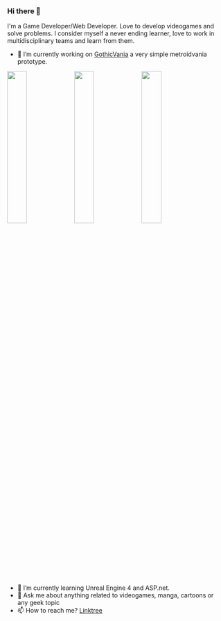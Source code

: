 ### Hi there 👋

I'm a Game Developer/Web Developer. Love to develop videogames and solve problems.
I consider myself a never ending learner, love to work in multidisciplinary teams and learn from them.
- 🔭 I’m currently working on [GothicVania](https://fatcatgamestudio.itch.io/gothicvania) a very simple metroidvania prototype.

<img src="https://i.imgur.com/ybNQAkq.png" width="30%"></img> <img src="https://i.imgur.com/Xd8sMdn.png" width="30%"></img> <img src="https://i.imgur.com/ArUXuIC.png" width="30%"></img> 



- 🌱 I’m currently learning Unreal Engine 4 and ASP.net.
- 💬 Ask me about anything related to videogames, manga, cartoons or any geek topic
- 📫 How to reach me? [Linktree](https://linktr.ee/aldhairvera)
<!--
**BurningAl15/BurningAl15** is a ✨ _special_ ✨ repository because its `README.md` (this file) appears on your GitHub profile.

<img src="https://i.imgur.com/ybNQAkq.png" width="533" height="300"/>
<img src="https://i.imgur.com/Xd8sMdn.png" width="533" height="300"/>
<img src="https://i.imgur.com/ArUXuIC.png" width="533" height="300"/>

Here are some ideas to get you started:

- 🔭 I’m currently working on ...
- 🌱 I’m currently learning ...
- 👯 I’m looking to collaborate on ...
- 🤔 I’m looking for help with ...
- 💬 Ask me about ...
- 📫 How to reach me: ...
- 😄 Pronouns: ...
- ⚡ Fun fact: ...
-->
